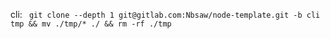 cli: ` git clone --depth 1 git@gitlab.com:Nbsaw/node-template.git -b cli tmp && mv ./tmp/* ./ && rm -rf ./tmp`